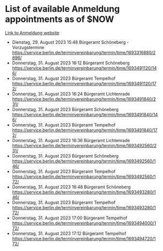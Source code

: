 # List of available Anmeldung appointments as of $NOW
[Link to Anmeldung website](https://service.berlin.de/terminvereinbarung/termin/tag.php?termin=1&anliegen[]=120686&dienstleisterlist=122210,122217,327316,122219,327312,122227,327314,122231,327346,122243,327348,122254,122252,329742,122260,329745,122262,329748,122271,327278,122273,327274,122277,327276,330436,122280,327294,122282,327290,122284,327292,122291,327270,122285,327266,122286,327264,122296,327268,150230,329760,122297,327286,122294,327284,122312,329763,122314,329775,122304,327330,122311,327334,122309,327332,317869,122281,327352,122279,329772,122283,122276,327324,122274,327326,122267,329766,122246,327318,122251,327320,122257,327322,122208,327298,122226,327300&herkunft=http%3A%2F%2Fservice.berlin.de%2Fdienstleistung%2F120686%2F)
- Dienstag, 29. August 2023 15:48 Bürgeramt Schöneberg - Vorzugstermine https://service.berlin.de/terminvereinbarung/termin/time/1693316880/2896/
- Donnerstag, 31. August 2023 16:12 Bürgeramt Schöneberg https://service.berlin.de/terminvereinbarung/termin/time/1693491120/146/
- Donnerstag, 31. August 2023  Bürgeramt Tempelhof https://service.berlin.de/terminvereinbarung/termin/time/1693491120/172/
- Donnerstag, 31. August 2023 16:24 Bürgeramt Lichtenrade https://service.berlin.de/terminvereinbarung/termin/time/1693491840/231/
- Donnerstag, 31. August 2023  Bürgeramt Schöneberg https://service.berlin.de/terminvereinbarung/termin/time/1693491840/146/
- Donnerstag, 31. August 2023  Bürgeramt Tempelhof https://service.berlin.de/terminvereinbarung/termin/time/1693491840/172/
- Donnerstag, 31. August 2023 16:36 Bürgeramt Lichtenrade https://service.berlin.de/terminvereinbarung/termin/time/1693492560/231/
- Donnerstag, 31. August 2023  Bürgeramt Schöneberg https://service.berlin.de/terminvereinbarung/termin/time/1693492560/146/
- Donnerstag, 31. August 2023  Bürgeramt Tempelhof https://service.berlin.de/terminvereinbarung/termin/time/1693492560/172/
- Donnerstag, 31. August 2023 16:48 Bürgeramt Schöneberg https://service.berlin.de/terminvereinbarung/termin/time/1693493280/146/
- Donnerstag, 31. August 2023  Bürgeramt Tempelhof https://service.berlin.de/terminvereinbarung/termin/time/1693493280/172/
- Donnerstag, 31. August 2023 17:00 Bürgeramt Tempelhof https://service.berlin.de/terminvereinbarung/termin/time/1693494000/172/
- Donnerstag, 31. August 2023 17:12 Bürgeramt Tempelhof https://service.berlin.de/terminvereinbarung/termin/time/1693494720/172/
